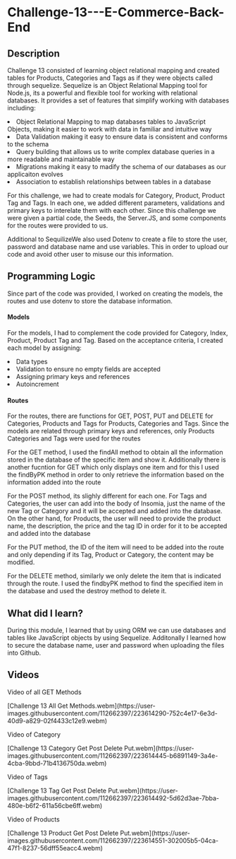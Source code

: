 # Challenge-13---E-Commerce-Back-End

<h2><strong>Description</strong></h2>

<p>Challenge 13 consisted of learning object relational mapping and created tables for Products, Categories and Tags as if they were objects called through sequelize. Sequelize is an Object Relational Mapping tool for Node.js, its a powerful and flexible tool for working with relational databases. It provides a set of features that simplify working with databases including:</p>

<li>Object Relational Mapping to map databases tables to JavaScript Objects, making it easier to work with data in familiar and intuitive way</li>
<li>Data Validation making it easy to ensure data is consistent and conforms to the schema</li>
<li>Query building that allows us to write complex database queries in a more readable and maintainable way</li>
<li>Migrations making it easy to madify the schema of our databases as our applicaiton evolves</li>
<li>Association to establish relationships between tables in a database</li>

<p></p>
<p>For this challenge, we had to create modals for Category, Product, Product Tag and Tags. In each one, we added different parameters, validations and primary keys to interelate them with each other. Since this challenge we were given a partial code, the Seeds, the Server.JS, and some components for the routes were provided to us. </p> 
  
<p>Additional to SequilizeWe also used Dotenv to create a file to store the user, password and database name and use variables. This in order to upload our code and avoid other user to misuse our this information. </p>

<h2><strong>Programming Logic</strong></h2>

<p>Since part of the code was provided, I worked on creating the models, the routes and use dotenv to store the database information.</p>

<h4>Models</h4>

<p>For the models, I had to complement the code provided for Category, Index, Product, Product Tag and Tag. Based on the acceptance criteria, I created each model by assigning: </p> 

<li>Data types </li>
<li>Validation to ensure no empty fields are accepted
<li>Assigning primary keys and references</li>
<li>Autoincrement</li>

<h4>Routes</h4>

<p>For the routes, there are functions for GET, POST, PUT and DELETE for Categories, Products and Tags for Products, Categories and Tags. Since the models are related through primary keys and references, only Products Categories and Tags were used for the routes</p>

<p>For the GET method, I used the findAll method to obtain all the information stored in the database of the specific item and show it. Additionally there is another fucntion for GET which only displays one item and for this I used the findByPK method in order to only retrieve the information based on the information added into the route</p>

<p>For the POST method, its slighly different for each one. For Tags and Categories, the user can add into the body of Insomia, just the name of the new Tag or Category and it will be accepted and added into the database. On the other hand, for Products, the user will need to provide the product name, the description, the price and the tag ID in order for it to be accepted and added into the database </p>

<p>For the PUT method, the ID of the item will need to be added into the route and only depending if its Tag, Product or Category, the content may be modified. </p>

<p>For the DELETE method, similarly we only delete the item that is indicated through the route. I used the findbyPK method to find the specified item in the database and used the destroy method to delete it.</p>

  
<h2><strong>What did I learn?</strong></h2>

 <p>During this module, I learned that by using ORM we can use databases and tables like JavaScript objects by using Sequelize. Additonally I learned how to secure the database name, user and password when uploading the files into Github.</p>


<h2><strong>Videos</strong></h2>
<p></p>
<p>Video of all GET Methods</p>
[Challenge 13 All Get Methods.webm](https://user-images.githubusercontent.com/112662397/223614290-752c4e17-6e3d-40d9-a829-02f4433c12e9.webm)
<p><p/>
<p>Video of Category<p/>
[Challenge 13 Category Get Post Delete Put.webm](https://user-images.githubusercontent.com/112662397/223614445-b6891149-3a4e-4cba-9bbd-71b4136750da.webm)
<p><p/>
<p>Video of Tags<p/>
[Challenge 13 Tag Get Post Delete Put.webm](https://user-images.githubusercontent.com/112662397/223614492-5d62d3ae-7bba-480e-b6f2-611a56cbe6ff.webm)
<p><p/>
<p>Video of Products<p/>
[Challenge 13 Product Get Post Delete Put.webm](https://user-images.githubusercontent.com/112662397/223614551-302005b5-04ca-47f1-8237-56dff55eacc4.webm)
